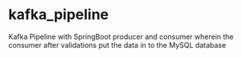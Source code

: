 # kafka_pipeline
Kafka Pipeline with SpringBoot producer and consumer wherein the consumer after validations put the data in to the MySQL database
